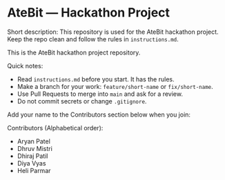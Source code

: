 # AteBit — Hackathon Project

Short description: This repository is used for the AteBit hackathon project. Keep the repo clean and follow the rules in `instructions.md`.

This is the AteBit hackathon project repository.

Quick notes:

- Read `instructions.md` before you start. It has the rules.
- Make a branch for your work: `feature/short-name` or `fix/short-name`.
- Use Pull Requests to merge into `main` and ask for a review.
- Do not commit secrets or change `.gitignore`.

Add your name to the Contributors section below when you join:

Contributors (Alphabetical order):
- Aryan Patel
- Dhruv Mistri
- Dhiraj Patil
- Diya Vyas
- Heli Parmar